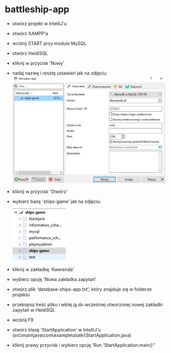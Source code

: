 # battleship-app

- otwórz projekt w IntelliJ'u
- otwórz XAMPP'a
- wciśnij START przy module MySQL
- otwórz HeidiSQL
- kliknij w przycisk 'Nowy'
- nadaj nazwę i resztę ustawień jak na zdjęciu:
  ![](./screenshots/screenshot1.jpg)
- kliknij w przycisk 'Otwórz'
- wybierz bazę 'ships-game' jak na zdjęciu:

  ![](./screenshots/screenshot2.jpg)
- kliknij w zakładkę 'Kwerenda'
- wybierz opcję 'Nowa zakładka zapytań'
- otwórz plik 'database-ships-app.txt', który znajduje się w folderze projektu
- przekopiuj treść pliku i wklej ją do wcześniej utworzonej nowej zakładki zapytań w HeidiSQL
- wciśnij F9
- otwórz klasę 'StartApplication' w IntelliJ'u (src\main\java\com\example\statki\StartApplication.java)
- kliknij prawy przycisk i wybierz opcję 'Run 'StartApplication.main()''